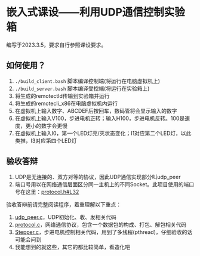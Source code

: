 # 嵌入式课设——利用UDP通信控制实验箱  
编写于2023.3.5，要求自行参照课设要求。  
## 如何使用？
1. `./build_client.bash` 脚本编译控制端(将运行在电脑虚拟机上)  
2. `./build_server.bash` 脚本编译受控端(将运行在实验箱上)  
3. 将生成的remotectld传输到实验箱并运行  
4. 将生成的remotecli_x86在电脑虚拟机内运行
5. 在虚拟机上输入数字、ABCDEF后按回车，数码管将会显示输入的数字
6. 在虚拟机上输入V100，步进电机正转；输入H100，步进电机反转。100是速度，更小的数字会更慢  
7. 在虚拟机上输入I0，第一个LED灯亮/灭状态变化；I1对应第二个LED灯，以此类推，I3对应第四个LED灯  
## 验收答辩  
1. UDP是无连接的、双方对等的协议，因此UDP通信实现部分叫udp_peer  
2. 端口号用以在网络通信层面区分同一主机上的不同Socket。此项目使用的端口号在这里：[protocol.h#L32](https://github.com/developer-ken/ClassFinal_SimpleUDPRemoteController/blob/master/protocol.h#L32)  
  
验收答辩前请完整阅读程序，着重理解以下重点：
1. [udp_peer.c](https://github.com/developer-ken/ClassFinal_SimpleUDPRemoteController/blob/master/udp_peer.c)，UDP初始化、收、发相关代码  
2. [protocol.c](https://github.com/developer-ken/ClassFinal_SimpleUDPRemoteController/blob/master/protocol.c)，网络通信协议，包含一个数据包的构成、打包、解包相关代码  
3. [Stepper.c](https://github.com/developer-ken/ClassFinal_SimpleUDPRemoteController/blob/master/hwdrivers/Stepper.c)，步进电机控制相关代码，用到了多线程(pthread)，仔细验收的话可能会问到  
4. 我能想到的就这些，其它的都比较简单，看造化吧
